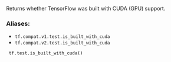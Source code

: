 Returns whether TensorFlow was built with CUDA (GPU) support.
### Aliases:
- `tf.compat.v1.test.is_built_with_cuda`
- `tf.compat.v2.test.is_built_with_cuda`

```
 tf.test.is_built_with_cuda()
```
